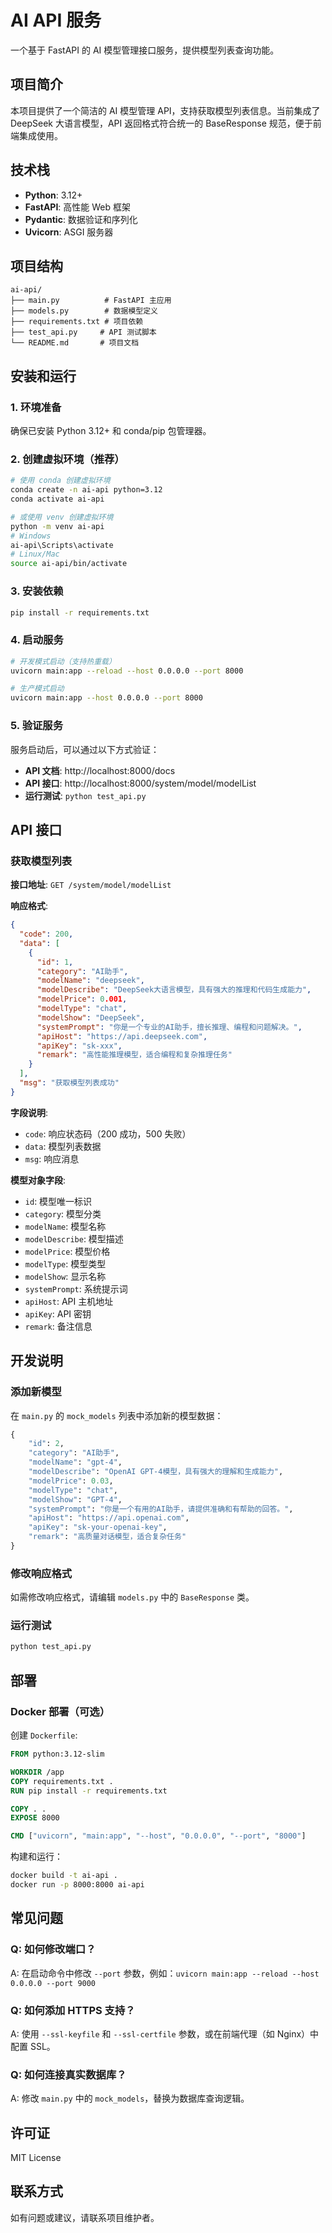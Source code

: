 # AI API 服务

一个基于 FastAPI 的 AI 模型管理接口服务，提供模型列表查询功能。

## 项目简介

本项目提供了一个简洁的 AI 模型管理 API，支持获取模型列表信息。当前集成了 DeepSeek 大语言模型，API 返回格式符合统一的 BaseResponse 规范，便于前端集成使用。

## 技术栈

- **Python**: 3.12+
- **FastAPI**: 高性能 Web 框架
- **Pydantic**: 数据验证和序列化
- **Uvicorn**: ASGI 服务器

## 项目结构

```
ai-api/
├── main.py          # FastAPI 主应用
├── models.py        # 数据模型定义
├── requirements.txt # 项目依赖
├── test_api.py     # API 测试脚本
└── README.md       # 项目文档
```

## 安装和运行

### 1. 环境准备

确保已安装 Python 3.12+ 和 conda/pip 包管理器。

### 2. 创建虚拟环境（推荐）

```bash
# 使用 conda 创建虚拟环境
conda create -n ai-api python=3.12
conda activate ai-api

# 或使用 venv 创建虚拟环境
python -m venv ai-api
# Windows
ai-api\Scripts\activate
# Linux/Mac
source ai-api/bin/activate
```

### 3. 安装依赖

```bash
pip install -r requirements.txt
```

### 4. 启动服务

```bash
# 开发模式启动（支持热重载）
uvicorn main:app --reload --host 0.0.0.0 --port 8000

# 生产模式启动
uvicorn main:app --host 0.0.0.0 --port 8000
```

### 5. 验证服务

服务启动后，可以通过以下方式验证：

- **API 文档**: http://localhost:8000/docs
- **API 接口**: http://localhost:8000/system/model/modelList
- **运行测试**: `python test_api.py`

## API 接口

### 获取模型列表

**接口地址**: `GET /system/model/modelList`

**响应格式**:
```json
{
  "code": 200,
  "data": [
    {
      "id": 1,
      "category": "AI助手",
      "modelName": "deepseek",
      "modelDescribe": "DeepSeek大语言模型，具有强大的推理和代码生成能力",
      "modelPrice": 0.001,
      "modelType": "chat",
      "modelShow": "DeepSeek",
      "systemPrompt": "你是一个专业的AI助手，擅长推理、编程和问题解决。",
      "apiHost": "https://api.deepseek.com",
      "apiKey": "sk-xxx",
      "remark": "高性能推理模型，适合编程和复杂推理任务"
    }
  ],
  "msg": "获取模型列表成功"
}
```

**字段说明**:
- `code`: 响应状态码（200 成功，500 失败）
- `data`: 模型列表数据
- `msg`: 响应消息

**模型对象字段**:
- `id`: 模型唯一标识
- `category`: 模型分类
- `modelName`: 模型名称
- `modelDescribe`: 模型描述
- `modelPrice`: 模型价格
- `modelType`: 模型类型
- `modelShow`: 显示名称
- `systemPrompt`: 系统提示词
- `apiHost`: API 主机地址
- `apiKey`: API 密钥
- `remark`: 备注信息

## 开发说明

### 添加新模型

在 `main.py` 的 `mock_models` 列表中添加新的模型数据：

```python
{
    "id": 2,
    "category": "AI助手",
    "modelName": "gpt-4",
    "modelDescribe": "OpenAI GPT-4模型，具有强大的理解和生成能力",
    "modelPrice": 0.03,
    "modelType": "chat",
    "modelShow": "GPT-4",
    "systemPrompt": "你是一个有用的AI助手，请提供准确和有帮助的回答。",
    "apiHost": "https://api.openai.com",
    "apiKey": "sk-your-openai-key",
    "remark": "高质量对话模型，适合复杂任务"
}
```

### 修改响应格式

如需修改响应格式，请编辑 `models.py` 中的 `BaseResponse` 类。

### 运行测试

```bash
python test_api.py
```

## 部署

### Docker 部署（可选）

创建 `Dockerfile`:
```dockerfile
FROM python:3.12-slim

WORKDIR /app
COPY requirements.txt .
RUN pip install -r requirements.txt

COPY . .
EXPOSE 8000

CMD ["uvicorn", "main:app", "--host", "0.0.0.0", "--port", "8000"]
```

构建和运行：
```bash
docker build -t ai-api .
docker run -p 8000:8000 ai-api
```

## 常见问题

### Q: 如何修改端口？
A: 在启动命令中修改 `--port` 参数，例如：`uvicorn main:app --reload --host 0.0.0.0 --port 9000`

### Q: 如何添加 HTTPS 支持？
A: 使用 `--ssl-keyfile` 和 `--ssl-certfile` 参数，或在前端代理（如 Nginx）中配置 SSL。

### Q: 如何连接真实数据库？
A: 修改 `main.py` 中的 `mock_models`，替换为数据库查询逻辑。

## 许可证

MIT License

## 联系方式

如有问题或建议，请联系项目维护者。
